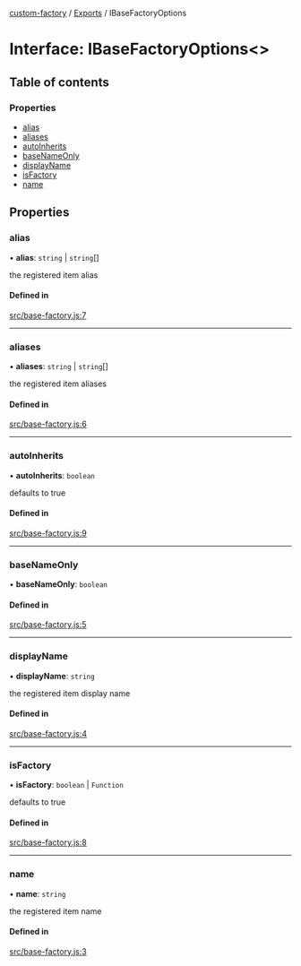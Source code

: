 [custom-factory](../README.md) / [Exports](../modules.md) / IBaseFactoryOptions

# Interface: IBaseFactoryOptions\<\>

## Table of contents

### Properties

- [alias](IBaseFactoryOptions.md#alias)
- [aliases](IBaseFactoryOptions.md#aliases)
- [autoInherits](IBaseFactoryOptions.md#autoinherits)
- [baseNameOnly](IBaseFactoryOptions.md#basenameonly)
- [displayName](IBaseFactoryOptions.md#displayname)
- [isFactory](IBaseFactoryOptions.md#isfactory)
- [name](IBaseFactoryOptions.md#name)

## Properties

### alias

• **alias**: `string` \| `string`[]

the registered item alias

#### Defined in

[src/base-factory.js:7](https://github.com/snowyu/custom-factory.js/blob/7469d19/src/base-factory.js#L7)

___

### aliases

• **aliases**: `string` \| `string`[]

the registered item aliases

#### Defined in

[src/base-factory.js:6](https://github.com/snowyu/custom-factory.js/blob/7469d19/src/base-factory.js#L6)

___

### autoInherits

• **autoInherits**: `boolean`

defaults to true

#### Defined in

[src/base-factory.js:9](https://github.com/snowyu/custom-factory.js/blob/7469d19/src/base-factory.js#L9)

___

### baseNameOnly

• **baseNameOnly**: `boolean`

#### Defined in

[src/base-factory.js:5](https://github.com/snowyu/custom-factory.js/blob/7469d19/src/base-factory.js#L5)

___

### displayName

• **displayName**: `string`

the registered item display name

#### Defined in

[src/base-factory.js:4](https://github.com/snowyu/custom-factory.js/blob/7469d19/src/base-factory.js#L4)

___

### isFactory

• **isFactory**: `boolean` \| `Function`

defaults to true

#### Defined in

[src/base-factory.js:8](https://github.com/snowyu/custom-factory.js/blob/7469d19/src/base-factory.js#L8)

___

### name

• **name**: `string`

the registered item name

#### Defined in

[src/base-factory.js:3](https://github.com/snowyu/custom-factory.js/blob/7469d19/src/base-factory.js#L3)
